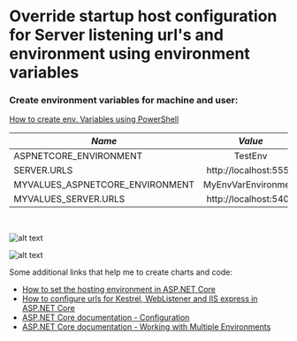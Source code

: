 # Override startup host configuration for Server listening url's and environment using environment variables

### Create environment variables for machine and user:
[How to create env. Variables using PowerShell](https://technet.microsoft.com/en-us/library/ff730964.aspx)


| *Name*                          | *Value*               |
| ------------------------------- |:---------------------:|
| ASPNETCORE_ENVIRONMENT          | TestEnv               |
| SERVER.URLS                     | http://localhost:5550 |
| MYVALUES_ASPNETCORE_ENVIRONMENT | MyEnvVarEnvironment   |
| MYVALUES_SERVER.URLS            | http://localhost:5400 |
</br>

![alt text](https://cdn.rawgit.com/AMatijevic/AspNetCore1.0_WorkOut/SetupServerUrlsAndDefaultEnvironment/CustomHostSetup/src/ServerUrlsAndEnvironment/Charts/Chart1.svg)

![alt text](https://cdn.rawgit.com/AMatijevic/AspNetCore1.0_WorkOut/SetupServerUrlsAndDefaultEnvironment/CustomHostSetup/src/ServerUrlsAndEnvironment/Charts/Chart2.svg)

Some additional links that help me to create charts and code:

* [How to set the hosting environment in ASP.NET Core](http://andrewlock.net/how-to-set-the-hosting-environment-in-asp-net-core/)
* [How to configure urls for Kestrel, WebListener and IIS express in ASP.NET Core](http://andrewlock.net/configuring-urls-with-kestrel-iis-and-iis-express-with-asp-net-core/)
* [ASP.NET Core documentation - Configuration](https://docs.microsoft.com/en-us/aspnet/core/fundamentals/configuration)
* [ASP.NET Core documentation - Working with Multiple Environments](https://docs.microsoft.com/en-us/aspnet/core/fundamentals/environments)
